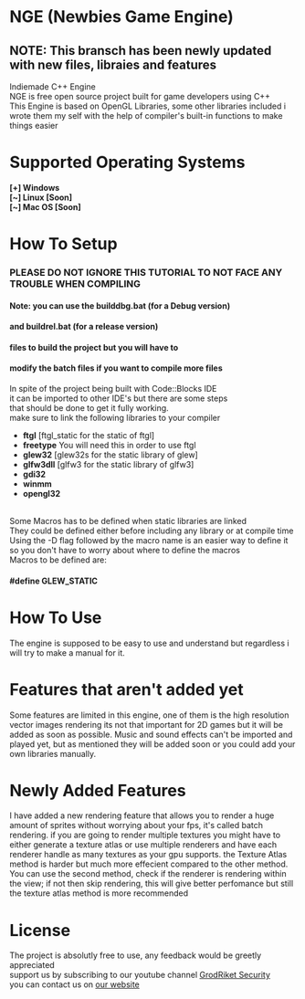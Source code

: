 # NGE (Newbies Game Engine)
## NOTE: This bransch has been newly updated with new files, libraies and features
Indiemade C++ Engine<br/>
NGE is free open source project built for game developers using C++ <br/>
This Engine is based on OpenGL Libraries, some other libraries included i wrote them my self with the help of compiler's built-in functions to make things easier <br/>
# Supported Operating Systems
<b>[+] Windows</b><br/>
<b>[\~] Linux [Soon]</b><br/>
<b>[\~] Mac OS [Soon]</b><br/>

# How To Setup
### PLEASE DO NOT IGNORE THIS TUTORIAL TO NOT FACE ANY TROUBLE WHEN COMPILING
#### Note: you can use the builddbg.bat (for a Debug version)
#### and buildrel.bat (for a release version)
#### files to build the project but you will have to
#### modify the batch files if you want to compile more files
In spite of the project being built with Code::Blocks IDE<br/>
it can be imported to other IDE's but there are some steps<br/>
that should be done to get it fully working.<br/>
make sure to link the following libraries to your compiler<br/>
<ul>
  <li><b>ftgl</b> [ftgl_static for the static of ftgl]</li>
  <li><b>freetype</b> You will need this in order to use ftgl</li>
  <li><b>glew32</b> [glew32s for the static library of glew]</li>
  <li><b>glfw3dll</b> [glfw3 for the static library of glfw3]</li>
  <li><b>gdi32</b></li>
  <li><b>winmm</b></li>
  <li><b>opengl32</b></li>
</ul><br/>
Some Macros has to be defined when static libraries are linked<br/>
They could be defined either before including any library or at compile time<br/>
Using the -D flag followed by the macro name is an easier way to define it so you don't have to worry about where to define the macros<br/>
Macros to be defined are:<br/>

<h4> &#35define GLEW_STATIC</h4>

# How To Use
The engine is supposed to be easy to use and understand but regardless i will try to make a manual for it.<br/>
# Features that aren't added yet
Some features are limited in this engine, one of them is the high resolution vector images rendering
its not that important for 2D games but it will be added as soon as possible.
Music and sound effects can't be imported and played yet, but as mentioned they will be added soon or you could add your own libraries manually.
# Newly Added Features
I have added a new rendering feature that allows you to render a huge amount of sprites without
worrying about your fps, it's called batch rendering. if you are going to render multiple textures
you might have to either generate a texture atlas or use multiple renderers and have each renderer
handle as many textures as your gpu supports. the Texture Atlas method is harder but much more effecient
compared to the other method. You can use the second method, check if the renderer is rendering within the view;
if not then skip rendering, this will give better perfomance but still the texture atlas method is more recommended
# License
The project is absolutly free to use, any feedback would be greetly appreciated<br/>
support us by subscribing to our youtube channel [GrodRiket Security](https://youtube.com/ITGEEKS)<br/>
you can contact us on [our website](http://grodriket.com/)
